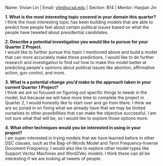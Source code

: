 Name: Vivian Lin | Email: vlin@ucsd.edu | Section: B14 | Mentor: Haojian Jin 

**1. What is the most interesting topic covered in your domain this quarter?**  
I think the most interesting topic has been building models that are able to predict how people feel 
about certain political issues based on what the people have tweeted about presidential candidates. 

**2. Describe a potential investigation you would like to pursue for your Quarter 2 Project.**  
I would like to further pursue this topic I mentioned above and build a model that can more accurately 
make these predictions. I would like to do further research and investigation to find out how to make
this model better at predicting people's opinions about political issues like abortion, affirmative action, 
gun control, and more. 

**3. What is a potential change you’d make to the approach taken in your current Quarter 1 Project?**  
I think we are so focused on figuring out specific things to tweak in the model, but because we will have 
more time to complete the project in Quarter 2, I would honestly like to start over and go from there. 
I think we are so zoned in on fixing what we already have that we may be limited ourselves to other
possibilities that can make the objective successful. I am not sure what that will be, so I would 
like to explore those options more. 

**4. What other techniques would you be interested in using in your project?**  
I am super interested in trying models that we have learned before in other DSC classes, such as the 
Bag-of-Words Model and Term Frequency-Inverse Document Frequency. I would also like to explore other 
model types like Support Vector Machines and Word2Vec models. I think these can all be interesting if 
we are looking at tweets of people. 
